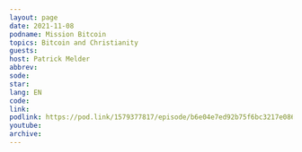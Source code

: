 ```yaml
---
layout: page
date: 2021-11-08
podname: Mission Bitcoin
topics: Bitcoin and Christianity
guests: 
host: Patrick Melder
abbrev: 
sode: 
star: 
lang: EN
code: 
link: 
podlink: https://pod.link/1579377817/episode/b6e04e7ed92b75f6bc3217e086472cf5
youtube: 
archive: 
---
```

